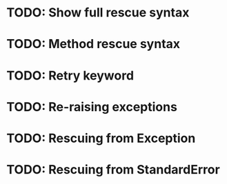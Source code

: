 # TODO: Show full rescue syntax
# TODO: Method rescue syntax
# TODO: Retry keyword
# TODO: Re-raising exceptions
# TODO: Rescuing from Exception
# TODO: Rescuing from StandardError
